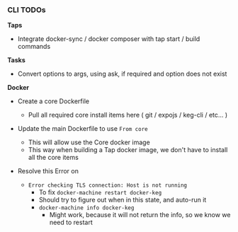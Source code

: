 ### CLI TODOs

**Taps**
  * Integrate docker-sync / docker composer with tap start / build commands

**Tasks**
  * Convert options to args, using ask, if required and option does not exist

**Docker**
  * Create a core Dockerfile
    * Pull all required core install items here ( git / expojs / keg-cli / etc... )
  * Update the main Dockerfile to use `From core`
    * This will allow use the Core docker image
    * This way when building a Tap docker image, we don't have to install all the core items

  * Resolve this Error on 
    * `Error checking TLS connection: Host is not running`
      * To fix `docker-machine restart docker-keg`
      * Should try to figure out when in this state, and auto-run it 
      * `docker-machine info docker-keg`
        * Might work, because it will not return the info, so we know we need to restart